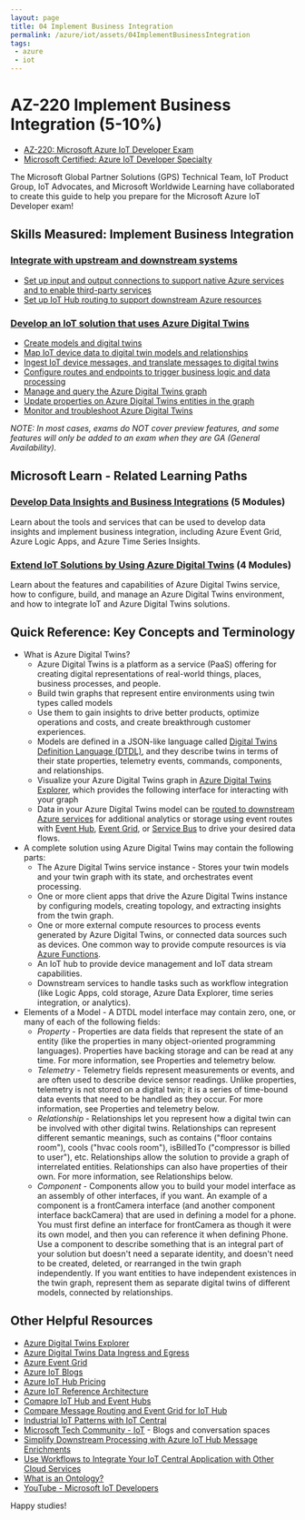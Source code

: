 ```yaml
---
layout: page
title: 04 Implement Business Integration
permalink: /azure/iot/assets/04ImplementBusinessIntegration
tags: 
 - azure
 - iot
---
```


# AZ-220 Implement Business Integration (5-10%)

* [AZ-220: Microsoft Azure IoT Developer Exam](https://docs.microsoft.com/en-us/learn/certifications/exams/az-220)
* [Microsoft Certified: Azure IoT Developer Specialty](https://docs.microsoft.com/en-us/learn/certifications/azure-iot-developer-specialty)

The Microsoft Global Partner Solutions (GPS) Technical Team, IoT Product Group, IoT Advocates, and Microsoft Worldwide Learning have collaborated to create this guide to help you prepare for the Microsoft Azure IoT Developer exam!

## Skills Measured: Implement Business Integration

### [Integrate with upstream and downstream systems](/azure/iot-fundamentals/iot-services-and-technologies?wt.mc_id=eventspg_16482_webpage_reactor) 

* [Set up input and output connections to support native Azure services and to enable third-party services](https://docs.microsoft.com/azure/event-grid/publish-iot-hub-events-to-logic-apps?wt.mc_id=eventspg_16482_webpage_reactor)
* [Set up IoT Hub routing to support downstream Azure resources](/azure/iot-hub/iot-hub-devguide-endpoints?wt.mc_id=eventspg_16482_webpage_reactor)

### [Develop an IoT solution that uses Azure Digital Twins](/azure/digital-twins/?wt.mc_id=eventspg_16482_webpage_reactor)

* [Create models and digital twins](/azure/digital-twins/concepts-models?wt.mc_id=eventspg_16482_webpage_reactor)
* [Map IoT device data to digital twin models and relationships](/azure/digital-twins/concepts-twins-graph?wt.mc_id=eventspg_16482_webpage_reactor)
* [Ingest IoT device messages, and translate messages to digital twins](/azure/digital-twins/how-to-ingest-iot-hub-data?wt.mc_id=eventspg_16482_webpage_reactor)
* [Configure routes and endpoints to trigger business logic and data processing](/azure/digital-twins/concepts-route-events?wt.mc_id=eventspg_16482_webpage_reactor)
* [Manage and query the Azure Digital Twins graph](/azure/digital-twins/concepts-query-language?wt.mc_id=eventspg_16482_webpage_reactor)
* [Update properties on Azure Digital Twins entities in the graph](/azure/digital-twins/how-to-manage-graph?wt.mc_id=eventspg_16482_webpage_reactor)
* [Monitor and troubleshoot Azure Digital Twins](/azure/digital-twins/how-to-monitor-diagnostics?wt.mc_id=eventspg_16482_webpage_reactor)

*NOTE: In most cases, exams do NOT cover preview features, and some features will only be added to an exam when they are GA (General Availability).*

## Microsoft Learn - Related Learning Paths

### [Develop Data Insights and Business Integrations](/learn/paths/develop-data-insights-business-integrations?wt.mc_id=eventspg_16482_webpage_reactor) (5 Modules)

Learn about the tools and services that can be used to develop data insights and implement business integration, including Azure Event Grid, Azure Logic Apps, and Azure Time Series Insights.

### [Extend IoT Solutions by Using Azure Digital Twins](/learn/paths/extend-iot-solutions-by-using-azure-digital-twins?wt.mc_id=eventspg_16482_webpage_reactor) (4 Modules)

Learn about the features and capabilities of Azure Digital Twins service, how to configure, build, and manage an Azure Digital Twins environment, and how to integrate IoT and Azure Digital Twins solutions.

## Quick Reference: Key Concepts and Terminology
* What is Azure Digital Twins?
  * Azure Digital Twins is a platform as a service (PaaS) offering for creating digital representations of real-world things, places, business processes, and people. 
  * Build twin graphs that represent entire environments using twin types called models
  * Use them to gain insights to drive better products, optimize operations and costs, and create breakthrough customer experiences. 
  * Models are defined in a JSON-like language called [Digital Twins Definition Language (DTDL)](https://github.com/Azure/opendigitaltwins-dtdl/blob/master/DTDL/v2/dtdlv2.md), and they describe twins in terms of their state properties, telemetry events, commands, components, and relationships.
  * Visualize your Azure Digital Twins graph in [Azure Digital Twins Explorer](https://docs.microsoft.com/en-us/azure/digital-twins/concepts-azure-digital-twins-explorer), which provides the following interface for interacting with your graph
  * Data in your Azure Digital Twins model can be [routed to downstream Azure services](https://docs.microsoft.com/en-us/azure/digital-twins/overview#output-to-adx-tsi-storage-and-analytics) for additional analytics or storage using event routes with [Event Hub](https://docs.microsoft.com/en-us/azure/event-hubs/event-hubs-about), [Event Grid](https://docs.microsoft.com/en-us/azure/event-grid/overview), or [Service Bus](https://docs.microsoft.com/en-us/azure/service-bus-messaging/service-bus-messaging-overview) to drive your desired data flows.
* A complete solution using Azure Digital Twins may contain the following parts:
  * The Azure Digital Twins service instance - Stores your twin models and your twin graph with its state, and orchestrates event processing.
  * One or more client apps that drive the Azure Digital Twins instance by configuring models, creating topology, and extracting insights from the twin graph.
  * One or more external compute resources to process events generated by Azure Digital Twins, or connected data sources such as devices. One common way to provide compute resources is via [Azure Functions](https://docs.microsoft.com/en-us/azure/azure-functions/functions-overview).
  * An IoT hub to provide device management and IoT data stream capabilities.
  * Downstream services to handle tasks such as workflow integration (like Logic Apps, cold storage, Azure Data Explorer, time series integration, or analytics).
* Elements of a Model - A DTDL model interface may contain zero, one, or many of each of the following fields:
  * *Property* - Properties are data fields that represent the state of an entity (like the properties in many object-oriented programming languages). Properties have backing storage and can be read at any time. For more information, see Properties and telemetry below.
  * *Telemetry* - Telemetry fields represent measurements or events, and are often used to describe device sensor readings. Unlike properties, telemetry is not stored on a digital twin; it is a series of time-bound data events that need to be handled as they occur. For more information, see Properties and telemetry below.
  * *Relationship* - Relationships let you represent how a digital twin can be involved with other digital twins. Relationships can represent different semantic meanings, such as contains ("floor contains room"), cools ("hvac cools room"), isBilledTo ("compressor is billed to user"), etc. Relationships allow the solution to provide a graph of interrelated entities. Relationships can also have properties of their own. For more information, see Relationships below.
  * *Component* - Components allow you to build your model interface as an assembly of other interfaces, if you want. An example of a component is a frontCamera interface (and another component interface backCamera) that are used in defining a model for a phone. You must first define an interface for frontCamera as though it were its own model, and then you can reference it when defining Phone. Use a component to describe something that is an integral part of your solution but doesn't need a separate identity, and doesn't need to be created, deleted, or rearranged in the twin graph independently. If you want entities to have independent existences in the twin graph, represent them as separate digital twins of different models, connected by relationships. 

## Other Helpful Resources

* [Azure Digital Twins Explorer](/azure/digital-twins/concepts-azure-digital-twins-explorer?wt.mc_id=eventspg_16482_webpage_reactor)
* [Azure Digital Twins Data Ingress and Egress](/azure/digital-twins/concepts-data-ingress-egress?wt.mc_id=eventspg_16482_webpage_reactor)
* [Azure Event Grid](https://docs.microsoft.com/azure/event-grid/overview?wt.mc_id=eventspg_16482_webpage_reactor)
* [Azure IoT Blogs](https://azure.microsoft.com/blog/topics/internet-of-things?wt.mc_id=eventspg_16482_webpage_reactor)
* [Azure IoT Hub Pricing](https://azure.microsoft.com/pricing/details/iot-hub/?wt.mc_id=eventspg_16482_webpage_reactor)
* [Azure IoT Reference Architecture](https://docs.microsoft.com/azure/architecture/reference-architectures/iot?wt.mc_id=eventspg_16482_webpage_reactor)
* [Comapre IoT Hub and Event Hubs](/azure/iot-hub/iot-hub-compare-event-hubs?wt.mc_id=eventspg_16482_webpage_reactor)
* [Compare Message Routing and Event Grid for IoT Hub](/azure/iot-hub/iot-hub-event-grid-routing-comparison?wt.mc_id=eventspg_16482_webpage_reactor)
* [Industrial IoT Patterns with IoT Central](https://docs.microsoft.com/azure/iot-central/core/concepts-iiot-architecture?wt.mc_id=eventspg_16482_webpage_reactor)
* [Microsoft Tech Community - IoT](https://techcommunity.microsoft.com/t5/internet-of-things-iot/ct-p/IoT?wt.mc_id=eventspg_16482_webpage_reactor) - Blogs and conversation spaces
* [Simplify Downstream Processing with Azure IoT Hub Message Enrichments](https://www.youtube.com/watch?v=nU1v5mqr_ig?wt.mc_id=eventspg_16482_webpage_reactor)
* [Use Workflows to Integrate Your IoT Central Application with Other Cloud Services](https://docs.microsoft.com/en-us/azure/iot-central/core/howto-configure-rules-advanced?wt.mc_id=eventspg_16482_webpage_reactor)
* [What is an Ontology?](/azure/digital-twins/concepts-ontologies?wt.mc_id=eventspg_16482_webpage_reactor)
* [YouTube - Microsoft IoT Developers](https://www.youtube.com/channel/UCL7wy-iy_V76xxPnrIzGOZQ?wt.mc_id=eventspg_16482_webpage_reactor)

Happy studies!
